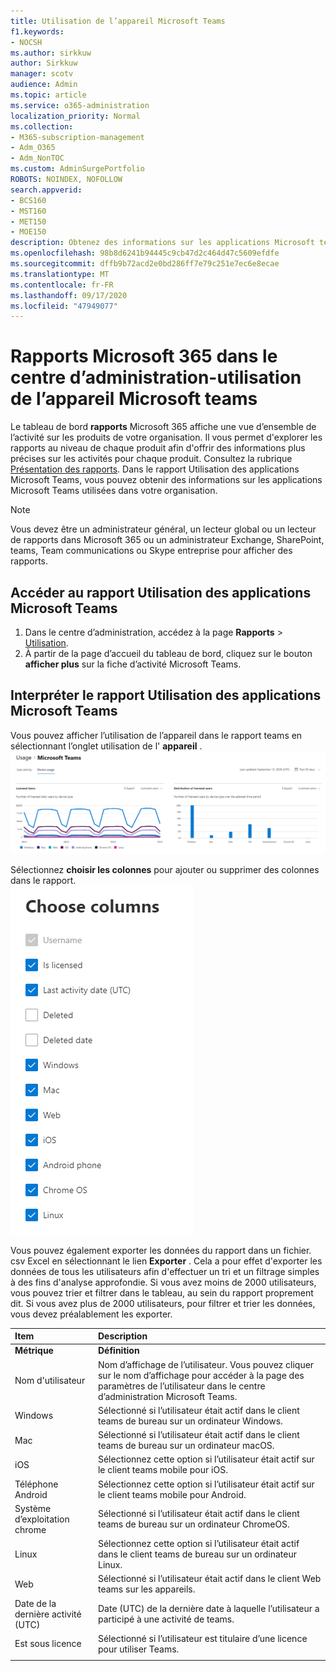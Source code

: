 ```yaml
---
title: Utilisation de l’appareil Microsoft Teams
f1.keywords:
- NOCSH
ms.author: sirkkuw
author: Sirkkuw
manager: scotv
audience: Admin
ms.topic: article
ms.service: o365-administration
localization_priority: Normal
ms.collection:
- M365-subscription-management
- Adm_O365
- Adm_NonTOC
ms.custom: AdminSurgePortfolio
ROBOTS: NOINDEX, NOFOLLOW
search.appverid:
- BCS160
- MST160
- MET150
- MOE150
description: Obtenez des informations sur les applications Microsoft teams utilisées dans votre organisation en obtenant le rapport d’utilisation des applications Microsoft teams à partir des rapports Microsoft 365.
ms.openlocfilehash: 98b8d6241b94445c9cb47d2c464d47c5609efdfe
ms.sourcegitcommit: dffb9b72acd2e0bd286ff7e79c251e7ec6e8ecae
ms.translationtype: MT
ms.contentlocale: fr-FR
ms.lasthandoff: 09/17/2020
ms.locfileid: "47949077"
---
```

# <a name="microsoft-365-reports-in-the-admin-center---microsoft-teams-device-usage"></a>Rapports Microsoft 365 dans le centre d’administration-utilisation de l’appareil Microsoft teams

Le tableau de bord **rapports** Microsoft 365 affiche une vue d’ensemble de l’activité sur les produits de votre organisation. Il vous permet d'explorer les rapports au niveau de chaque produit afin d'offrir des informations plus précises sur les activités pour chaque produit. Consultez la rubrique [Présentation des rapports](activity-reports.md). Dans le rapport Utilisation des applications Microsoft Teams, vous pouvez obtenir des informations sur les applications Microsoft Teams utilisées dans votre organisation.
  
> [!NOTE]
> Vous devez être un administrateur général, un lecteur global ou un lecteur de rapports dans Microsoft 365 ou un administrateur Exchange, SharePoint, teams, Team communications ou Skype entreprise pour afficher des rapports.  
 
## <a name="how-to-get-to-the-microsoft-teams-app-usage-report"></a>Accéder au rapport Utilisation des applications Microsoft Teams

1. Dans le centre d’administration, accédez à la page **Rapports** \> <a href="https://go.microsoft.com/fwlink/p/?linkid=2074756" target="_blank">Utilisation</a>. 
2. À partir de la page d’accueil du tableau de bord, cliquez sur le bouton **afficher plus** sur la fiche d’activité Microsoft Teams.
  
## <a name="interpret-the-microsoft-teams-app-usage-report"></a>Interpréter le rapport Utilisation des applications Microsoft Teams

Vous pouvez afficher l’utilisation de l’appareil dans le rapport teams en sélectionnant l’onglet utilisation de l' **appareil** .<br/>![Rapports Microsoft 365-utilisation de l’appareil Microsoft Teams.](../../media/e46c7f7c-8371-4a20-ae82-b20df64b0205.png)

Sélectionnez **choisir les colonnes** pour ajouter ou supprimer des colonnes dans le rapport.  <br/> ![Rapport de l’appareil utilisateur teams-choisir les colonnes](../../media/3358d5d9-931b-4d30-931f-450b2f5717da.png)

Vous pouvez également exporter les données du rapport dans un fichier. csv Excel en sélectionnant le lien **Exporter** . Cela a pour effet d'exporter les données de tous les utilisateurs afin d'effectuer un tri et un filtrage simples à des fins d'analyse approfondie. Si vous avez moins de 2000 utilisateurs, vous pouvez trier et filtrer dans le tableau, au sein du rapport proprement dit. Si vous avez plus de 2000 utilisateurs, pour filtrer et trier les données, vous devez préalablement les exporter. 
  
|Item|Description|
|:-----|:-----|
|**Métrique**|**Définition**|
|Nom d'utilisateur  <br/> |Nom d’affichage de l’utilisateur. Vous pouvez cliquer sur le nom d’affichage pour accéder à la page des paramètres de l’utilisateur dans le centre d’administration Microsoft Teams.  <br/> |
|Windows  <br/> |Sélectionné si l’utilisateur était actif dans le client teams de bureau sur un ordinateur Windows.  <br/> |
|Mac  <br/> |Sélectionné si l’utilisateur était actif dans le client teams de bureau sur un ordinateur macOS.  <br/> |
|iOS  <br/> |Sélectionnez cette option si l’utilisateur était actif sur le client teams mobile pour iOS.  <br/> |
|Téléphone Android  <br/> | Sélectionnez cette option si l’utilisateur était actif sur le client teams mobile pour Android.  <br/> |
|Système d’exploitation chrome  <br/> |Sélectionné si l’utilisateur était actif dans le client teams de bureau sur un ordinateur ChromeOS.|
|Linux  <br/> | Sélectionnez cette option si l’utilisateur était actif dans le client teams de bureau sur un ordinateur Linux.  <br/> |
|Web  <br/> |Sélectionné si l’utilisateur était actif dans le client Web teams sur les appareils.|
|Date de la dernière activité (UTC)  <br/> |Date (UTC) de la dernière date à laquelle l’utilisateur a participé à une activité de teams.  <br/> |
|Est sous licence|Sélectionné si l’utilisateur est titulaire d’une licence pour utiliser Teams.|
|||